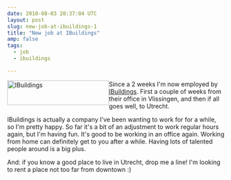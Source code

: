 ```yaml
---
date: 2010-08-03 20:37:04 UTC
layout: post
slug: new-job-at-ibuildings-1
title: "New job at IBuildings"
amp: false
tags:
  - job
  - ibuildings

---
```

<div style="float: left"><a href="http://www.ibuildings.co.uk"><img alt="IBuildings" src="http://evertpot.com/resources/files/logos/ibuildings_logo_small.jpg" width="236" height="57" /></a></div>

<p>Since a 2 weeks I'm now employed by <a href="http://www.ibuildings.co.uk/">IBuildings</a>. First a couple of weeks from their office in Vlissingen, and then if all goes well, to Utrecht.</p>

<p>IBuildings is actually a company I've been wanting to work for for a while, so I'm pretty happy. So far it's a bit of an adjustment to work regular hours again, but I'm having fun. It's good to be working in an office again. Working from home can definitely get to you after a while. Having lots of talented people around is a big plus.</p>

<p>And: if you know a good place to live in Utrecht, drop me a line! I'm looking to rent a place not too far from downtown :)</p>
